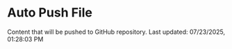 # Auto Push File

Content that will be pushed to GitHub repository.
Last updated: 07/23/2025, 01:28:03 PM